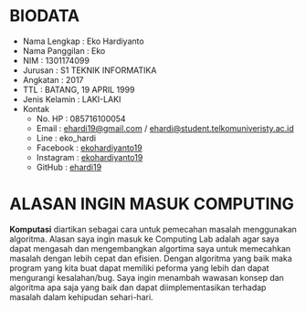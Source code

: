 # BIODATA

- Nama Lengkap    : Eko Hardiyanto
- Nama Panggilan  : Eko
- NIM             : 1301174099
- Jurusan         : S1 TEKNIK INFORMATIKA
- Angkatan        : 2017
- TTL             : BATANG, 19 APRIL 1999
- Jenis Kelamin   : LAKI-LAKI
- Kontak
  - No. HP          : 085716100054
  - Email           : ehardi19@gmail.com / ehardi@student.telkomuniveristy.ac.id
  - Line            : eko_hardi
  - Facebook        : [ekohardiyanto19](https://web.facebook.com/ekohardiyanto19)
  - Instagram       : [ekohardiyanto19](https://www.instagram.com/ekohardiyanto19)
  - GitHub          : [ehardi19](https://github.com/ehardi19)

# ALASAN INGIN MASUK COMPUTING

**Komputasi** diartikan sebagai cara untuk pemecahan masalah menggunakan algoritma. Alasan saya ingin masuk ke Computing Lab adalah agar saya dapat mengasah dan mengembangkan algortima saya untuk memecahkan masalah dengan lebih cepat dan efisien. Dengan algoritma yang baik maka program yang kita buat dapat memiliki peforma yang lebih dan dapat mengurangi kesalahan/bug. Saya ingin menambah wawasan konsep dan algoritma apa saja yang baik dan dapat diimplementasikan terhadap masalah dalam kehipudan sehari-hari.
